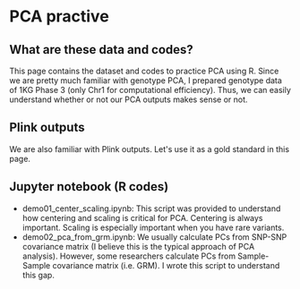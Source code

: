 # PCA practive

## What are these data and codes?
This page contains the dataset and codes to practice PCA using R. Since we are pretty much familiar with genotype PCA, I prepared genotype data of 1KG Phase 3 (only Chr1 for computational efficiency). Thus, we can easily understand whether or not our PCA outputs makes sense or not.

## Plink outputs
We are also familiar with Plink outputs. Let's use it as a gold standard in this page.

## Jupyter notebook (R codes)
- demo01_center_scaling.ipynb: This script was provided to understand how centering and scaling is critical for PCA. Centering is always important. Scaling is especially important when you have rare variants.
- demo02_pca_from_grm.ipynb: We usually calculate PCs from SNP-SNP covariance matrix (I believe this is the typical approach of PCA analysis). However, some researchers calculate PCs from Sample-Sample covariance matrix (i.e. GRM). I wrote this script to understand this gap. 

